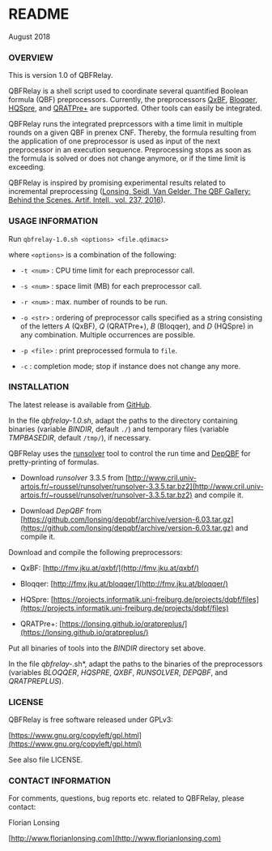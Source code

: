 # README #

August 2018

### OVERVIEW ###

This is version 1.0 of QBFRelay.

QBFRelay is a shell script used to coordinate several quantified
Boolean formula (QBF) preprocessors. Currently, the preprocessors
[QxBF](http://fmv.jku.at/qxbf/),
[Bloqqer](http://fmv.jku.at/bloqqer/),
[HQSpre](https://projects.informatik.uni-freiburg.de/projects/dqbf/files),
and [QRATPre+](https://lonsing.github.io/qratpreplus/) are
supported. Other tools can easily be integrated.

QBFRelay runs the integrated preprcessors with a time limit in
multiple rounds on a given QBF in prenex CNF. Thereby, the formula
resulting from the application of one preprocessor is used as input of
the next preprocessor in an execution sequence. Preprocessing stops as
soon as the formula is solved or does not change anymore, or if the
time limit is exceeding.

QBFRelay is inspired by promising experimental results related to
incremental preprocessing ([Lonsing, Seidl, Van Gelder. The QBF
Gallery: Behind the Scenes. Artif. Intell., vol. 237,
2016](https://doi.org/10.1016/j.artint.2016.04.002)).

### USAGE INFORMATION ###

Run `qbfrelay-1.0.sh <options> <file.qdimacs>`

where `<options>` is a combination of the following:

* `-t <num>` : CPU time limit for each preprocessor call.

* `-s <num>` : space limit (MB) for each preprocessor call.

* `-r <num>` : max. number of rounds to be run.

* `-o <str>` : ordering of preprocessor calls specified as a string
  consisting of the letters *A* (QxBF), *Q* (QRATPre+), *B* (Bloqqer),
  and *D* (HQSpre) in any combination. Multiple occurrences are
  possible.

* `-p <file>` : print preprocessed formula to `file`.

* `-c` : completion mode; stop if instance does not change any more.

### INSTALLATION ###

The latest release is available from
[GitHub](https://github.com/lonsing/qbfrelay).

In the file *qbfrelay-1.0.sh*, adapt the paths to the directory
containing binaries (variable *BINDIR*, default `./`) and temporary
files (variable *TMPBASEDIR*, default `/tmp/`), if necessary.

QBFRelay uses the
[runsolver](http://www.cril.univ-artois.fr/~roussel/runsolver/) tool
to control the run time and [DepQBF](http://lonsing.github.io/depqbf/)
for pretty-printing of formulas.

* Download *runsolver* 3.3.5 from
  [http://www.cril.univ-artois.fr/~roussel/runsolver/runsolver-3.3.5.tar.bz2](http://www.cril.univ-artois.fr/~roussel/runsolver/runsolver-3.3.5.tar.bz2)
  and compile it.

* Download *DepQBF* from
  [https://github.com/lonsing/depqbf/archive/version-6.03.tar.gz](https://github.com/lonsing/depqbf/archive/version-6.03.tar.gz)
  and compile it.

Download and compile the following preprocessors:

* QxBF: [http://fmv.jku.at/qxbf/](http://fmv.jku.at/qxbf/)

* Bloqqer: [http://fmv.jku.at/bloqqer/](http://fmv.jku.at/bloqqer/)

* HQSpre:
  [https://projects.informatik.uni-freiburg.de/projects/dqbf/files](https://projects.informatik.uni-freiburg.de/projects/dqbf/files)

* QRATPre+:
  [https://lonsing.github.io/qratpreplus/](https://lonsing.github.io/qratpreplus/)

Put all binaries of tools into the *BINDIR* directory set above.

In the file *qbfrelay-*.sh*, adapt the paths to the binaries of the
preprocessors (variables *BLOQQER*, *HQSPRE*, *QXBF*, *RUNSOLVER*,
*DEPQBF*, and *QRATPREPLUS*).

### LICENSE ###

QBFRelay is free software released under GPLv3:

[https://www.gnu.org/copyleft/gpl.html](https://www.gnu.org/copyleft/gpl.html)

See also file LICENSE.

### CONTACT INFORMATION ###

For comments, questions, bug reports etc. related to QBFRelay, please
contact:

Florian Lonsing

[http://www.florianlonsing.com](http://www.florianlonsing.com)
